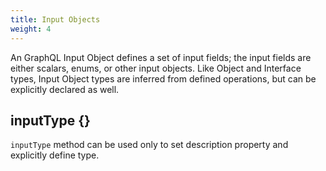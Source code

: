 ```yaml
---
title: Input Objects
weight: 4
---
```


An GraphQL Input Object defines a set of input fields; the input fields are either scalars, enums, or other input objects. Like Object and Interface types, Input Object types are inferred from defined operations, but can be explicitly declared as well.

## inputType {}

`inputType` method can be used only to set description property and explicitly define type.